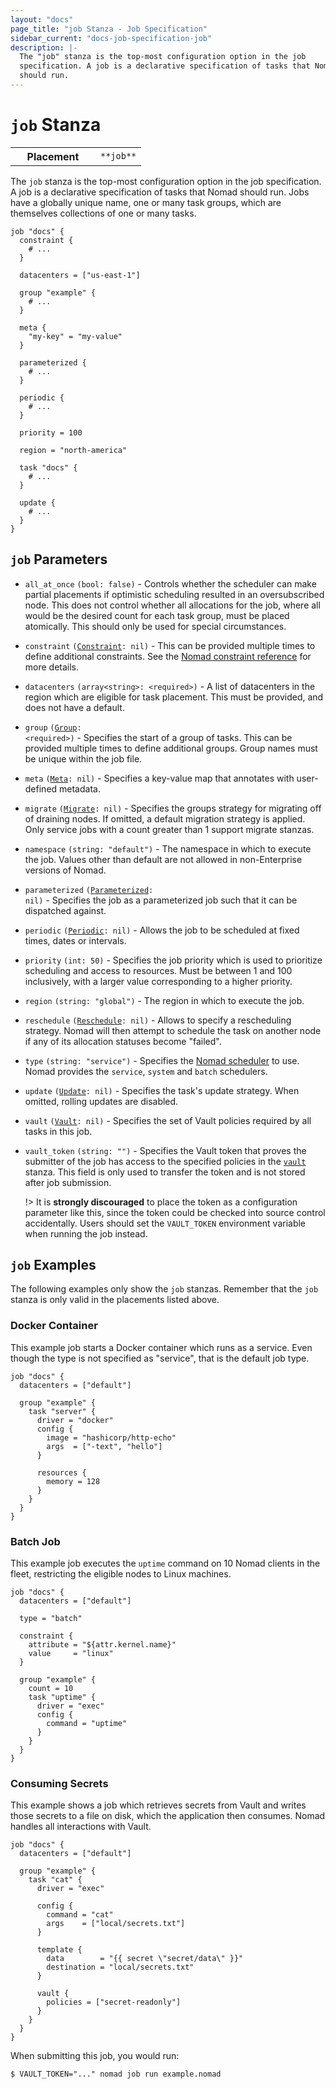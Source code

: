 ```yaml
---
layout: "docs"
page_title: "job Stanza - Job Specification"
sidebar_current: "docs-job-specification-job"
description: |-
  The "job" stanza is the top-most configuration option in the job
  specification. A job is a declarative specification of tasks that Nomad
  should run.
---
```


# `job` Stanza

<table class="table table-bordered table-striped">
  <tr>
    <th width="120">Placement</th>
    <td>
      <code>**job**</code>
    </td>
  </tr>
</table>

The `job` stanza is the top-most configuration option in the job specification.
A job is a declarative specification of tasks that Nomad should run. Jobs have a
globally unique name, one or many task groups, which are themselves collections
of one or many tasks.

```hcl
job "docs" {
  constraint {
    # ...
  }

  datacenters = ["us-east-1"]

  group "example" {
    # ...
  }

  meta {
    "my-key" = "my-value"
  }

  parameterized {
    # ...
  }

  periodic {
    # ...
  }

  priority = 100

  region = "north-america"

  task "docs" {
    # ...
  }

  update {
    # ...
  }
}
```

## `job` Parameters

- `all_at_once` `(bool: false)` - Controls whether the scheduler can make
  partial placements if optimistic scheduling resulted in an oversubscribed
  node. This does not control whether all allocations for the job, where all
  would be the desired count for each task group, must be placed atomically.
  This should only be used for special circumstances.

- `constraint` <code>([Constraint][constraint]: nil)</code> -
  This can be provided multiple times to define additional constraints. See the
  [Nomad constraint reference](/docs/job-specification/constraint.html) for more
  details.

- `datacenters` `(array<string>: <required>)` - A list of datacenters in the region which are eligible
  for task placement. This must be provided, and does not have a default.

- `group` <code>([Group][group]: \<required\>)</code> - Specifies the start of a
  group of tasks. This can be provided multiple times to define additional
  groups. Group names must be unique within the job file.

- `meta` <code>([Meta][]: nil)</code> - Specifies a key-value map that annotates
  with user-defined metadata.

- `migrate` <code>([Migrate][]: nil)</code> - Specifies the groups strategy for
  migrating off of draining nodes. If omitted, a default migration strategy is
  applied. Only service jobs with a count greater than 1 support migrate stanzas.

- `namespace` `(string: "default")` - The namespace in which to execute the job.
  Values other than default are not allowed in non-Enterprise versions of Nomad.

- `parameterized` <code>([Parameterized][parameterized]: nil)</code> - Specifies
  the job as a parameterized job such that it can be dispatched against.

- `periodic` <code>([Periodic][]: nil)</code> - Allows the job to be scheduled
  at fixed times, dates or intervals.

- `priority` `(int: 50)` - Specifies the job priority which is used to
  prioritize scheduling and access to resources. Must be between 1 and 100
  inclusively, with a larger value corresponding to a higher priority.

- `region` `(string: "global")` - The region in which to execute the job.

- `reschedule` <code>([Reschedule][]: nil)</code> - Allows to specify a
  rescheduling strategy. Nomad will then attempt to schedule the task on another
  node if any of its allocation statuses become "failed".

- `type` `(string: "service")` - Specifies the  [Nomad scheduler][scheduler] to
  use. Nomad provides the `service`, `system` and `batch` schedulers.

- `update` <code>([Update][update]: nil)</code> - Specifies the task's update
  strategy. When omitted, rolling updates are disabled.

- `vault` <code>([Vault][]: nil)</code> - Specifies the set of Vault policies
  required by all tasks in this job.

- `vault_token` `(string: "")` - Specifies the Vault token that proves the
  submitter of the job has access to the specified policies in the
  [`vault`][vault] stanza. This field is only used to transfer the token and is
  not stored after job submission.

    !> It is **strongly discouraged** to place the token as a configuration
    parameter like this, since the token could be checked into source control
    accidentally. Users should set the `VAULT_TOKEN` environment variable when
    running the job instead.

## `job` Examples

The following examples only show the `job` stanzas. Remember that the
`job` stanza is only valid in the placements listed above.

### Docker Container

This example job starts a Docker container which runs as a service. Even though
the type is not specified as "service", that is the default job type.

```hcl
job "docs" {
  datacenters = ["default"]

  group "example" {
    task "server" {
      driver = "docker"
      config {
        image = "hashicorp/http-echo"
        args  = ["-text", "hello"]
      }

      resources {
        memory = 128
      }
    }
  }
}
```

### Batch Job

This example job executes the `uptime` command on 10 Nomad clients in the fleet,
restricting the eligible nodes to Linux machines.

```hcl
job "docs" {
  datacenters = ["default"]

  type = "batch"

  constraint {
    attribute = "${attr.kernel.name}"
    value     = "linux"
  }

  group "example" {
    count = 10
    task "uptime" {
      driver = "exec"
      config {
        command = "uptime"
      }
    }
  }
}
```

### Consuming Secrets

This example shows a job which retrieves secrets from Vault and writes those
secrets to a file on disk, which the application then consumes. Nomad handles
all interactions with Vault.

```hcl
job "docs" {
  datacenters = ["default"]

  group "example" {
    task "cat" {
      driver = "exec"

      config {
        command = "cat"
        args    = ["local/secrets.txt"]
      }

      template {
        data        = "{{ secret \"secret/data\" }}"
        destination = "local/secrets.txt"
      }

      vault {
        policies = ["secret-readonly"]
      }
    }
  }
}
```

When submitting this job, you would run:

```
$ VAULT_TOKEN="..." nomad job run example.nomad
```

[constraint]: /docs/job-specification/constraint.html "Nomad constraint Job Specification"
[group]: /docs/job-specification/group.html "Nomad group Job Specification"
[meta]: /docs/job-specification/meta.html "Nomad meta Job Specification"
[migrate]: /docs/job-specification/migrate.html "Nomad migrate Job Specification"
[parameterized]: /docs/job-specification/parameterized.html "Nomad parameterized Job Specification"
[periodic]: /docs/job-specification/periodic.html "Nomad periodic Job Specification"
[reschedule]: /docs/job-specification/reschedule.html "Nomad reschedule Job Specification"
[task]: /docs/job-specification/task.html "Nomad task Job Specification"
[update]: /docs/job-specification/update.html "Nomad update Job Specification"
[vault]: /docs/job-specification/vault.html "Nomad vault Job Specification"
[scheduler]: /docs/schedulers.html "Nomad Scheduler Types"
